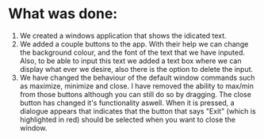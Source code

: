 # What was done:

1. We created a windows application that shows the idicated text.
2. We added a couple buttons to the app. With their help we can change the background colour, and the font of the text that we have inputed. 
Also, to be able to input this text we added a text box where we can display what ever we desire, also there is the option to delete the input.
3. We have changed the behaviour of the default window commands such as maximize, minimize and close. I have removed the ability to max/min
from those buttons although you can still do so by dragging. The close button has changed it's functionality aswell. When it is pressed,
a dialogue appears that indicates that the button that says "Exit" (which is highlighted in red) should be selected when you want to close 
the window.
